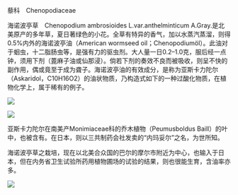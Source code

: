 藜科　Chenopodiaceae

  

海诺波亭草　Chenopodium ambrosioides L.var.anthelminticum A.Gray.是北美原产的多年草，夏日著绿色的小花。全草有特异的香气，加以水蒸汽蒸溜，则得0.5%内外的海诺波亭油（American wormseed oil；Chenopodiumöl）。此油对于蛔虫，十二脂肠虫等，是强有力的驱虫剂。大人量一日0.2–1.0克，服后经一点钟，须用下剂（蓖麻子油或仙那浸）。倘若下剂的奏效不良而被吸收，则呈不快的副作用，偶或竟至于成为聋子。海诺波亭油的有效成分，是称为亚斯卡力陀尔（Askaridol，C10H16O2）的油状物质，乃构造式如下的一种过酸化物质，在植物化学上，属于稀有的例子。

![](%20/Users/kevin_lu/Downloads/obsidian_epub_books/《鲁迅全集》（全20册）1938年民国权威版/images/00088.jpeg)  

  

  

![](%20/Users/kevin_lu/Downloads/obsidian_epub_books/《鲁迅全集》（全20册）1938年民国权威版/images/00089.jpeg)  

  

亚斯卡力陀尔在南美产Monimiaceae科的乔木植物（Peumusboldus Baill）的叶中，也被含有。在日本，则以三共制药会社发卖的“内玛妥尔”之名，为世所知。

海诺波亭草之栽培，现在以北美合众国的巴尔的摩尔市附近为中心，也输入于日本，但在内务省卫生试验所药用植物圃场的试验的结果，则也很能生育，含油率亦多。

![](%20/Users/kevin_lu/Downloads/obsidian_epub_books/《鲁迅全集》（全20册）1938年民国权威版/images/00090.jpeg)